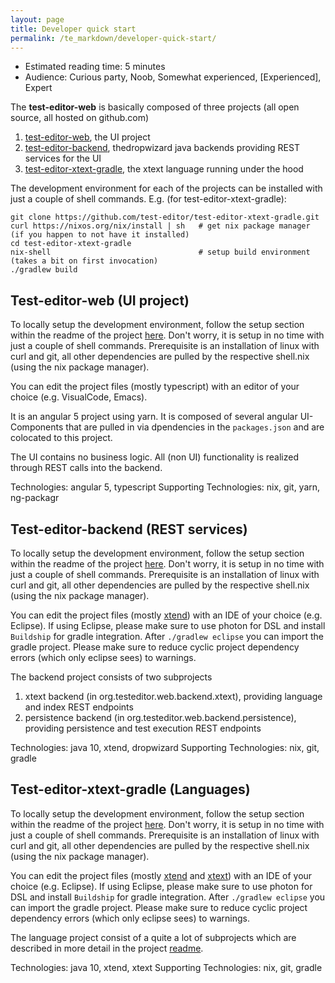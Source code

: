 ```yaml
---
layout: page
title: Developer quick start
permalink: /te_markdown/developer-quick-start/
---
```


- Estimated reading time: 5 minutes
- Audience: Curious party, Noob, Somewhat experienced, [Experienced], Expert

The **test-editor-web** is basically composed of three projects (all open source, all hosted on github.com)
1. [test-editor-web](https://github.com/test-editor/test-editor-web), the UI project
2. [test-editor-backend](https://github.com/test-editor/test-editor-backend), thedropwizard java backends providing REST services for the UI
3. [test-editor-xtext-gradle](https://github.com/test-editor/test-editor-xtext-gradle), the xtext language running under the hood

The development environment for each of the projects can be installed with just a couple of shell commands.
E.g. (for test-editor-xtext-gradle):
```
git clone https://github.com/test-editor/test-editor-xtext-gradle.git
curl https://nixos.org/nix/install | sh   # get nix package manager (if you happen to not have it installed)
cd test-editor-xtext-gradle
nix-shell                                 # setup build environment (takes a bit on first invocation)
./gradlew build
```

## Test-editor-web (UI project)
 
To locally setup the development environment, follow the setup section within the readme of the project [here](https://github.com/test-editor/test-editor-web#setup-development). 
Don't worry, it is setup in no time with just a couple of shell commands.
Prerequisite is an installation of linux with curl and git, all other dependencies are pulled by the respective shell.nix (using the nix package manager).

You can edit the project files (mostly typescript) with an editor of your choice (e.g. VisualCode, Emacs).

It is an angular 5 project using yarn. It is composed of several angular UI-Components that are pulled in via dpendencies in the `packages.json` and are colocated to this project.

The UI contains no business logic. All (non UI) functionality is realized through REST calls into the backend.

Technologies: angular 5, typescript
Supporting Technologies: nix, git, yarn, ng-packagr

## Test-editor-backend (REST services)

To locally setup the development environment, follow the setup section within the readme of the project [here](https://github.com/test-editor/test-editor-backend#setup-development).
Don't worry, it is setup in no time with just a couple of shell commands.
Prerequisite is an installation of linux with curl and git, all other dependencies are pulled by the respective shell.nix (using the nix package manager).

You can edit the project files (mostly [xtend](http://www.eclipse.org/xtend/)) with an IDE of your choice (e.g. Eclipse). If using Eclipse, please make sure to use photon for DSL and install `Buildship` for gradle integration. After `./gradlew eclipse` you can import the gradle project. Please make sure to reduce cyclic project dependency errors (which only eclipse sees) to warnings.

The backend project consists of two subprojects 
1. xtext backend (in org.testeditor.web.backend.xtext), providing language and index REST endpoints
2. persistence backend (in org.testeditor.web.backend.persistence), providing persistence and test execution REST endpoints

Technologies: java 10, xtend, dropwizard
Supporting Technologies: nix, git, gradle

## Test-editor-xtext-gradle (Languages)

To locally setup the development environment, follow the setup section within the readme of the project [here](https://github.com/test-editor/test-editor-xtext-gradle#setup-development).
Don't worry, it is setup in no time with just a couple of shell commands.
Prerequisite is an installation of linux with curl and git, all other dependencies are pulled by the respective shell.nix (using the nix package manager).

You can edit the project files (mostly [xtend](http://www.eclipse.org/xtend/) and [xtext](http://www.eclipse.org/xtext/)) with an IDE of your choice (e.g. Eclipse). If using Eclipse, please make sure to use photon for DSL and install `Buildship` for gradle integration. After `./gradlew eclipse` you can import the gradle project. Please make sure to reduce cyclic project dependency errors (which only eclipse sees) to warnings.

The language project consist of a quite a lot of subprojects which are described in more detail in the project [readme](https://github.com/test-editor/test-editor-xtext-gradle#project-overview).

Technologies: java 10, xtend, xtext
Supporting Technologies: nix, git, gradle
